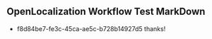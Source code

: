 ## OpenLocalization Workflow Test MarkDown
* f8d84be7-fe3c-45ca-ae5c-b728b14927d5 thanks!

<!--HONumber=Jul16_HO5-->


